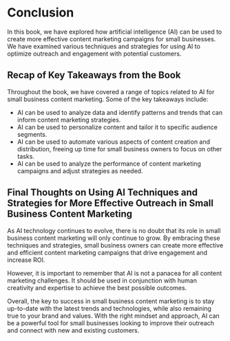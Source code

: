 # Conclusion

In this book, we have explored how artificial intelligence (AI) can be used to create more effective content marketing campaigns for small businesses. We have examined various techniques and strategies for using AI to optimize outreach and engagement with potential customers.

Recap of Key Takeaways from the Book
------------------------------------

Throughout the book, we have covered a range of topics related to AI for small business content marketing. Some of the key takeaways include:

* AI can be used to analyze data and identify patterns and trends that can inform content marketing strategies.
* AI can be used to personalize content and tailor it to specific audience segments.
* AI can be used to automate various aspects of content creation and distribution, freeing up time for small business owners to focus on other tasks.
* AI can be used to analyze the performance of content marketing campaigns and adjust strategies as needed.

Final Thoughts on Using AI Techniques and Strategies for More Effective Outreach in Small Business Content Marketing
--------------------------------------------------------------------------------------------------------------------

As AI technology continues to evolve, there is no doubt that its role in small business content marketing will only continue to grow. By embracing these techniques and strategies, small business owners can create more effective and efficient content marketing campaigns that drive engagement and increase ROI.

However, it is important to remember that AI is not a panacea for all content marketing challenges. It should be used in conjunction with human creativity and expertise to achieve the best possible outcomes.

Overall, the key to success in small business content marketing is to stay up-to-date with the latest trends and technologies, while also remaining true to your brand and values. With the right mindset and approach, AI can be a powerful tool for small businesses looking to improve their outreach and connect with new and existing customers.